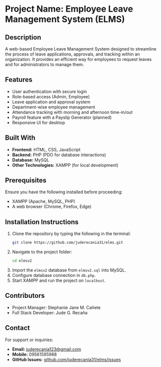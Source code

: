 # Project Name: Employee Leave Management System (ELMS)

## Description
A web-based Employee Leave Management System designed to streamline the process of leave applications, approvals, and tracking within an organization. It provides an efficient way for employees to request leaves and for administrators to manage them.

## Features
- User authentication with secure login
- Role-based access (Admin, Employee)
- Leave application and approval system
- Department-wise employee management
- Attendance tracking with morning and afternoon time-in/out
- Payroll feature with a Payslip Generator (planned)
- Responsive UI for desktop

## Built With
- **Frontend:** HTML, CSS, JavaScript
- **Backend:** PHP (PDO for database interactions)
- **Database:** MySQL
- **Other Technologies:** XAMPP (for local development)


## Prerequisites
Ensure you have the following installed before proceeding:
- XAMPP (Apache, MySQL, PHP)
- A web browser (Chrome, Firefox, Edge)

## Installation Instructions
1. Clone the repository by typing the following in the terminal:
   ```bash
   git clone https://github.com/juderecania31/elms.git
   ```
2. Navigate to the project folder:
   ```bash
   cd elmsv2
   ```
3. Import the `elmsv2` database from `elmsv2.sql` into MySQL.
4. Configure database connection in `db.php`.
5. Start XAMPP and run the project on `localhost`.

## Contributors
- Project Manager: Stephanie Jane M. Cañete
- Full Stack Developer: Jude G. Recaña


## Contact
For support or inquiries:
- **Email:** juderecania123@gmail.com
- **Mobile:** 09561595988
- **GitHub Issues:** [github.com/juderecania31/elms/issues](https://github.com/juderecania31/elms/issues)

